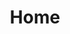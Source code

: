 ---
title: Home
permalink: "/"
published: false
description:
image: "/uploads/OG_featuredimage-live.jpg"

hero-logo: /uploads/logo_hero_date(1).png
hero-logo-alt: DC Design Week Hero Logo, Time & Date

dc-design-header: Design Culture in DC
dc-design-paragraph-text: |-
  In the nation’s capital, design is all around us. From our architecture to our activism, from our technology solutions to our craft cocktails, the DMV is created and recreated by design everyday. We’re not a swamp. We’re more intentional than that.

  We are your government problem-solvers, your startup go-getters, your nonprofit champions. We are makers and changers, artisans and engineers. We’re celebrating together, and you’re invited.

  We can’t wait to show you what we have in store for this year’s DC Design Week. New partners, new venues, new formats, same commitment to the people and the work that makes this city great (because some things just shouldn’t be disrupted). Are you ready?
dc-is-design-image: /uploads/circle-02-still.png
dc-is-design-image-alt: Circular illustration

home-events-header: Featured Events
home-events-text:
home-events-button-text: View Full Schedule
home-events-link: "/events/"

home-partners-header: Partners & Sponsors
home-partners-text: |-
  DC Design Week is produced by AIGA DC, a volunteer-run, 501(3)c nonprofit organization, in concert with a consortium of local associations, meetup groups and small businesses. We rely on the generosity and goodness of others to make this week of celebration a reality. Major thanks to the following partners and sponsors for your support and commitment to the DC design community. 
  
  We couldn't do it without you!
home-sponsors-link-text: See Full List
home-sponsors-link: "/sponsors/"

layout: pages/home
---